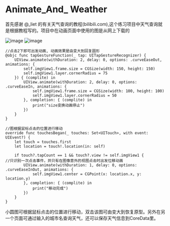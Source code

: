 # Animate_And_ Weather
首先感谢 @_liet 的有关天气查询的教程(bilibili.com),这个练习项目中天气查询就是根据教程写的。项目中在动画页面中使用的图是从网上下载的

![image](https://github.com/Kimsswift/-/blob/master/AnimeAndCoreData1/a1.gif)
![image](https://github.com/Kimsswift/-/blob/master/AnimeAndCoreData1/a2.gif)

    //点击2下即可出发动画, 动画效果是由变大到回复圆形
    @objc func tapGestureFunction(_ tap: UITapGestureRecognizer) {
        UIView.animate(withDuration: 2, delay: 0, options: .curveEaseOut, animations: {
            self.imgView1.frame.size = CGSize(width: 150, height: 150)
            self.imgView1.layer.cornerRadius = 75
        }) { (complite) in
            UIView.animate(withDuration: 2, delay: 0, options: .curveEaseIn, animations: {
                self.imgView1.frame.size = CGSize(width: 100, height: 100)
                self.imgView1.layer.cornerRadius = 50
            }, completion: { (complite) in
                print("size变换动画停止")
            })
        }
    }
    
    //图根据鼠标点击的位置进行移动
    override func touchesBegan(_ touches: Set<UITouch>, with event: UIEvent?) {
        let touch = touches.first
        let location = touch!.location(in: self)
        
        if touch?.tapCount == 1 && touch?.view != self.imgView1 {        //只识别一次点击事件，并只有在图像意外的视图点击时出发位移动画
            UIView.animate(withDuration: 1, delay: 0, options: .curveEaseInOut, animations: {
                self.imgView1.center = CGPoint(x: location.x, y: location.y)
            }, completion: { (complite) in
                print("移动完成")
            })
        }
    }

小圆图可根据鼠标点击的位置进行移动，双击该图可由变大到恢复原型。另外在另一个页面可通过输入的城市名查询天气，还可以保存天气信息到CoreData里。
